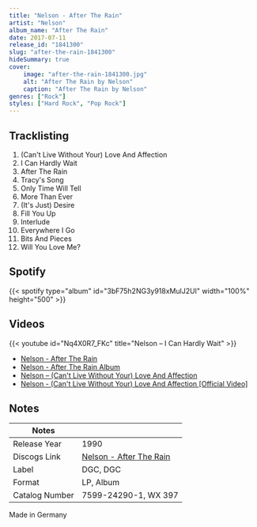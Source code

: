 ```yaml
---
title: "Nelson - After The Rain"
artist: "Nelson"
album_name: "After The Rain"
date: 2017-07-11
release_id: "1841300"
slug: "after-the-rain-1841300"
hideSummary: true
cover:
    image: "after-the-rain-1841300.jpg"
    alt: "After The Rain by Nelson"
    caption: "After The Rain by Nelson"
genres: ["Rock"]
styles: ["Hard Rock", "Pop Rock"]
---
```

## Tracklisting
1. (Can't Live Without Your) Love And Affection
2. I Can Hardly Wait
3. After The Rain
4. Tracy's Song
5. Only Time Will Tell
6. More Than Ever
7. (It's Just) Desire
8. Fill You Up
9. Interlude
10. Everywhere I Go
11. Bits And Pieces
12. Will You Love Me?
## Spotify
{{< spotify type="album" id="3bF75h2NG3y918xMulJ2UI" width="100%" height="500" >}}

## Videos
{{< youtube id="Nq4X0R7_FKc" title="Nelson – I Can Hardly Wait" >}}
- [Nelson - After The Rain](https://www.youtube.com/watch?v=bmywdJby43w)
- [Nelson -  After The Rain Album](https://www.youtube.com/watch?v=KRVHSZB-zpI)
- [Nelson – (Can't Live Without Your) Love And Affection](https://www.youtube.com/watch?v=sYo7Pu7XPSU)
- [Nelson - (Can't Live Without Your) Love And Affection [Official Video]](https://www.youtube.com/watch?v=x1W6-ErrHls)

## Notes
| Notes          |             |
| ---------------| ----------- |
| Release Year   | 1990 |
| Discogs Link   | [Nelson - After The Rain](https://www.discogs.com/release/1841300-Nelson-After-The-Rain) |
| Label          | DGC, DGC |
| Format         | LP, Album |
| Catalog Number | 7599-24290-1, WX 397 |

Made in Germany
